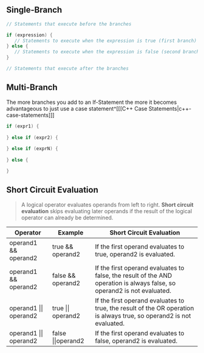 

## Single-Branch

```cpp
// Statements that execute before the branches

if (expression) {
   // Statements to execute when the expression is true (first branch)
} else {
   // Statements to execute when the expression is false (second branch)
}

// Statements that execute after the branches
```

## Multi-Branch

The more branches you add to an If-Statement the more it becomes advantageous to just use a case statement^\[[[C++ Case Statements|c++-case-statements]]]

```cpp
if (expr1) {
	
} else if (expr2) {
	
} else if (exprN) {
	
} else {

}
```

## Short Circuit Evaluation

> A logical operator evaluates operands from left to right. **Short circuit evaluation** skips evaluating later operands if the result of the logical operator can already be determined.

| Operator               | Example            | Short Circuit Evaluation                                                                                                |
| ---------------------- | ------------------ | ----------------------------------------------------------------------------------------------------------------------- |
| operand1 && operand2   | true && operand2   | If the first operand evaluates to true, operand2 is evaluated.                                                          |
| operand1 && operand2   | false && operand2  | If the first operand evaluates to false, the result of the AND operation is always false, so operand2 is not evaluated. |
| operand1 \|\| operand2 | true \|\| operand2 | If the first operand evaluates to true, the result of the OR operation is always true, so operand2 is not evaluated.    |
| operand1 \|\| operand2 | false \|\|operand2 | If the first operand evaluates to false, operand2 is evaluated.                                                         |
